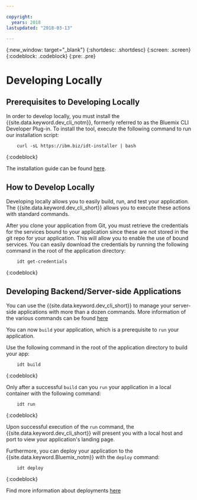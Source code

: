 ```yaml
---

copyright:
  years: 2018
lastupdated: "2018-03-13"

---
```

{:new_window: target="_blank"}
{:shortdesc: .shortdesc}
{:screen: .screen}
{:codeblock: .codeblock}
{:pre: .pre}

# Developing Locally

## Prerequisites to Developing Locally

In order to develop locally, you must install the {{site.data.keyword.dev_cli_notm}}, formerly referred to as the Bluemix CLI Developer Plug-in. To install the tool, execute the following command to run our installation script:

```
	curl -sL https://ibm.biz/idt-installer | bash
```
{:codeblock}

The installation guide can be found [here](/docs/cli/idt/setting_up_idt.md).

## How to Develop Locally

Developing locally allows you to easily build, run, and test your application. The {{site.data.keyword.dev_cli_short}} allows you to execute these actions with standard commands. 

After you clone your application from Git, you must retrieve the credentials for the services bound to your application since these are not stored in the git repo for your application. This will allow you to enable the use of bound services. You can easily download the credentials by running the following command in the root of the application directory:

```
	idt get-credentials
```
{:codeblock}


## Developing Backend/Server-side Applications

You can use the {{site.data.keyword.dev_cli_short}} to manage your server-side applications with more than a dozen commands. More information of the various commands can be found [here](/docs/cli/idt/commands.md)

You can now `build` your application, which is a prerequisite to `run` your application.

Use the following command in the root of the application directory to build your app:

```
	idt build
```
{:codeblock}

Only after a successful `build` can you `run` your application in a local container with the following command:

```
	idt run
```
{:codeblock}

Upon successful execution of the `run` command, the {{site.data.keyword.dev_cli_short}} will present you with a local host and port to view your application's landing page.

Furthermore, you can deploy your application to the {{site.data.keyword.Bluemix_notm}} with the `deploy` command:

```
	idt deploy
```
{:codeblock}

Find more information about deployments [here](/docs/cli/idt/commands.md#deploy)